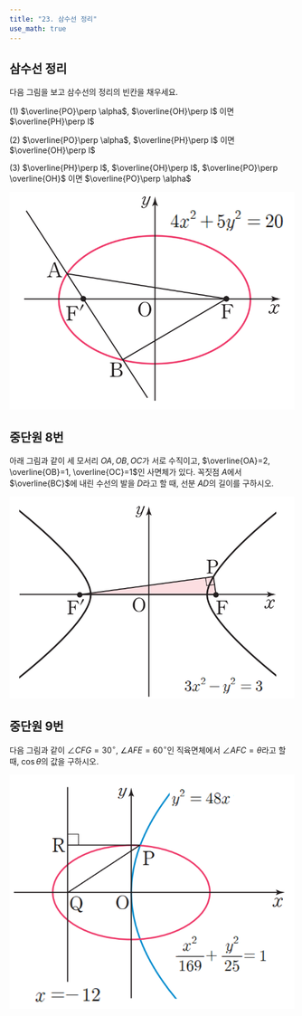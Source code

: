 ```yaml
---
title: "23. 삼수선 정리"
use_math: true
---
```


## 삼수선 정리

다음 그림을 보고 삼수선의 정리의 빈칸을 채우세요.

(1) $\overline{PO}\perp \alpha$, $\overline{OH}\perp l$ 이면 $\overline{PH}\perp l$

(2) $\overline{PO}\perp \alpha$, $\overline{PH}\perp l$ 이면 $\overline{OH}\perp l$

(3) $\overline{PH}\perp l$, $\overline{OH}\perp l$, $\overline{PO}\perp \overline{OH}$ 이면 $\overline{PO}\perp \alpha$

<img src="/assets/screenshot005.png"/>


## 중단원 8번

아래 그림과 같이 세 모서리 $OA, OB, OC$가 서로 수직이고, $\overline{OA}=2, \overline{OB}=1, \overline{OC}=1$인 사면체가 있다. 꼭짓점 $A$에서 $\overline{BC}$에 내린 수선의 발을 $D$라고 할 때, 선분 $AD$의 길이를 구하시오.

<img src="/assets/screenshot006.png"/>

## 중단원 9번

다음 그림과 같이 $\angle CFG=30^\circ$, $\angle AFE=60^\circ$인 직육면체에서 $\angle AFC=\theta$라고 할 때, $\cos\theta$의 값을 구하시오. 

<img src="/assets/screenshot007.png"/>